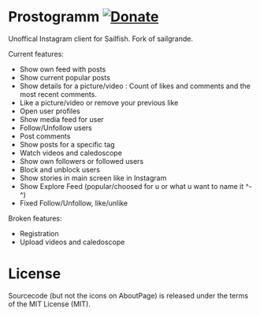 Prostogramm [![Donate](https://img.shields.io/badge/Donate-PayPal-green.svg)](https://www.paypal.com/cgi-bin/webscr?cmd=_s-xclick&hosted_button_id=YT53SRQZU45TQ)
==========

Unoffical Instagram client for Sailfish. Fork of sailgrande.

Current features:

* Show own feed with posts
* Show current popular posts 
* Show details for a picture/video : Count of likes and comments and the most recent comments.
* Like a picture/video or remove your previous like
* Open user profiles
* Show media feed for user
* Follow/Unfollow users
* Post comments
* Show posts for a specific tag
* Watch videos and caledoscope
* Show own followers or followed users
* Block and unblock users
* Show stories in main screen like in Instagram
* Show Explore Feed (popular/choosed for u or what u want to name it ^-^)
* Fixed Follow/Unfollow, like/unlike

Broken features:
* Registration
* Upload videos and caledoscope

License
=======
Sourcecode (but not the icons on AboutPage) is released under the terms of the MIT License (MIT).
